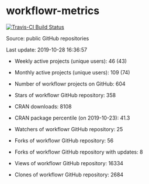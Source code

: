 
<!-- README.md is generated from README.Rmd. Please edit that file -->
workflowr-metrics
=================

[![Travis-CI Build Status](https://travis-ci.org/workflowr/workflowr-metrics.svg?branch=master)](https://travis-ci.org/workflowr/workflowr-metrics)

Source: public GitHub repositories

Last update: 2019-10-28 16:36:57

-   Weekly active projects (unique users): 46 (43)

-   Monthly active projects (unique users): 109 (74)

-   Number of workflowr projects on GitHub: 604

-   Stars of workflowr GitHub repository: 358

-   CRAN downloads: 8108

-   CRAN package percentile (on 2019-10-23): 41.3

-   Watchers of workflowr GitHub repository: 25

-   Forks of workflowr GitHub repository: 56

-   Forks of workflowr GitHub repository with updates: 8

-   Views of workflowr GitHub repository: 16334

-   Clones of workflowr GitHub repository: 2684
